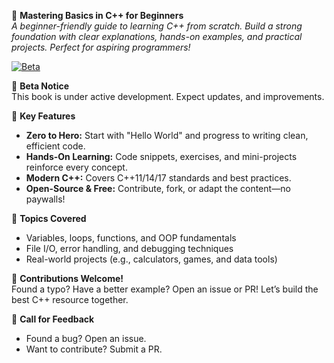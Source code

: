 🚀 **Mastering Basics in C++ for Beginners**  
*A beginner-friendly guide to learning C++ from scratch. Build a strong foundation with clear explanations, hands-on examples, and practical projects. Perfect for aspiring programmers!*  

[![Beta](https://img.shields.io/badge/Status-Beta-orange)](https://github.com/your-username/repo-name)

🚧 **Beta Notice**  
This book is under active development. Expect updates, and improvements.  

📖 **Key Features**  
- **Zero to Hero:** Start with "Hello World" and progress to writing clean, efficient code.  
- **Hands-On Learning:** Code snippets, exercises, and mini-projects reinforce every concept.  
- **Modern C++:** Covers C++11/14/17 standards and best practices.  
- **Open-Source & Free:** Contribute, fork, or adapt the content—no paywalls!  

🎯 **Topics Covered**  
- Variables, loops, functions, and OOP fundamentals  
- File I/O, error handling, and debugging techniques  
- Real-world projects (e.g., calculators, games, and data tools)  

🔧 **Contributions Welcome!**  
Found a typo? Have a better example? Open an issue or PR! Let’s build the best C++ resource together.  

📢 **Call for Feedback**  
- Found a bug? Open an issue.  
- Want to contribute? Submit a PR.  
